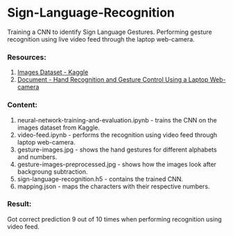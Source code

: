 # Sign-Language-Recognition
Training a CNN to identify Sign Language Gestures. Performing gesture recognition using live video feed through the laptop web-camera.

### Resources:
1. [Images Dataset - Kaggle](https://www.kaggle.com/ahmedkhanak1995/sign-language-gesture-images-dataset)
2. [Document - Hand Recognition and Gesture Control Using a Laptop Web-camera](https://web.stanford.edu/class/cs231a/prev_projects_2016/CS231A_Project_Final.pdf)

### Content:
1. neural-network-training-and-evaluation.ipynb - trains the CNN on the images dataset from Kaggle.
2. video-feed.ipynb - performs the recognition using video feed through laptop web-camera.
3. gesture-images.jpg - shows the hand gestures for different alphabets and numbers.
4. gesture-images-preprocessed.jpg - shows how the images look after backgroung subtraction.
5. sign-language-recognition.h5 - contains the trained CNN.
6. mapping.json - maps the characters with their respective numbers.

### Result:
Got correct prediction 9 out of 10 times when performing recognition using video feed.
